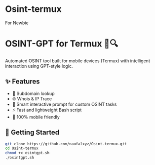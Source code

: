 # Osint-termux
For Newbie
# OSINT-GPT for Termux 📱🔍

Automated OSINT tool built for mobile devices (Termux) with intelligent interaction using GPT-style logic.

## ✨ Features
- 🔎 Subdomain lookup
- 🌐 Whois & IP Trace
- 🧠 Smart interactive prompt for custom OSINT tasks
- ⚡ Fast and lightweight Bash script
- 📱 100% mobile friendly

## 🚀 Getting Started
```bash
git clone https://github.com/naufalxyz/Osint-termux.git
cd Osint-termux
chmod +x osintgpt.sh
./osintgpt.sh
